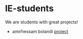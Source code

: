 # IE-students

We are students with great projects!

- amirhessam bolandi [project](https://github.com/ahessamb/OS_Project_Hospital)
